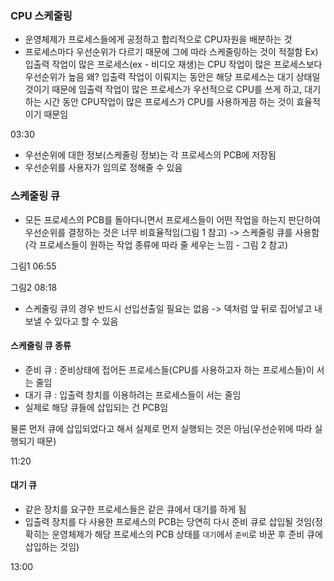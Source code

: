 ### CPU 스케줄링
- 운영체제가 프로세스들에게 공정하고 합리적으로 CPU자원을 배분하는 것
- 프로세스마다 우선순위가 다르기 때문에 그에 따라 스케줄링하는 것이 적절함
Ex) 입출력 작업이 많은 프로세스(ex - 비디오 재생)는 CPU 작업이 많은 프로세스보다 우선순위가 높음 왜? 입출력 작업이 이뤄지는 동안은 해당 프로세스는 대기 상태일 것이기 때문에 입출력 작업이 많은 프로세스가 우선적으로 CPU를 쓰게 하고, 대기하는 시간 동안 CPU작업이 많은 프로세스가 CPU를 사용하게끔 하는 것이 효율적이기 때문임

03:30

- 우선순위에 대한 정보(스케줄링 정보)는 각 프로세스의 PCB에 저장됨
- 우선순위를 사용자가 임의로 정해줄 수 있음

### 스케줄링 큐
- 모든 프로세스의 PCB를 돌아다니면서 프로세스들이 어떤 작업을 하는지 판단하여 우선순위를 결정하는 것은 너무 비효율적임(그림 1 참고) -> 스케줄링 큐를 사용함(각 프로세스들이 원하는 작업 종류에 따라 줄 세우는 느낌 - 그림 2 참고)
 
 그림1
06:55

그림2
08:18

- 스케줄링 큐의 경우 반드시 선입선출일 필요는 없음 -> 덱처럼 앞 뒤로 집어넣고 내보낼 수 있다고 할 수 있음
#### 스케줄링 큐 종류
- 준비 큐 : 준비상태에 접어든 프로세스들(CPU를 사용하고자 하는 프로세스들)이 서는 줄임
- 대기 큐 : 입출력 창치를 이용하려는 프로세스들이 서는 줄임
- 실제로 해당 큐들에 삽입되는 건 PCB임

물론 먼저 큐에 삽입되었다고 해서 실제로 먼저 실행되는 것은 아님(우선순위에 따라 실행되기 때문)

11:20

#### 대기 큐
- 같은 장치를 요구한 프로세스들은 같은 큐에서 대기를 하게 됨
- 입출력 장치를 다 사용한 프로세스의 PCB는 당연히 다시 준비 큐로 삽입될 것임(정확히는 운영체제가 해당 프로세스의 PCB 상태를 `대기`에서 `준비`로 바꾼 후 준비 큐에 삽입하는 것임)

13:00

